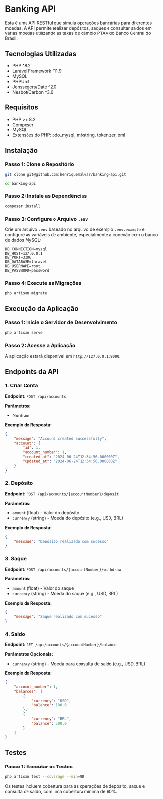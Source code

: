 # Banking API

Esta é uma API RESTful que simula operações bancárias para diferentes moedas. A API permite realizar depósitos, saques e consultar saldos em várias moedas utilizando as taxas de câmbio PTAX do Banco Central do Brasil.

## Tecnologias Utilizadas

- PHP ^8.2
- Laravel Framework ^11.9
- MySQL
- PHPUnit
- Jenssegers/Date ^2.0
- Nesbot/Carbon ^3.6

## Requisitos

- PHP >= 8.2
- Composer
- MySQL
- Extensões do PHP: pdo_mysql, mbstring, tokenizer, xml

## Instalação

### Passo 1: Clone o Repositório

```bash
git clone git@github.com:henriquemalvar/banking-api.git

cd banking-api

```

### Passo 2: Instale as Dependências

```bash
composer install
```

### Passo 3: Configure o Arquivo `.env`

Crie um arquivo `.env` baseado no arquivo de exemplo `.env.example` e configure as variáveis de ambiente, especialmente a conexão com o banco de dados MySQL:

```
DB_CONNECTION=mysql
DB_HOST=127.0.0.1
DB_PORT=3306
DB_DATABASE=laravel
DB_USERNAME=root
DB_PASSWORD=password
```

### Passo 4: Execute as Migrações

```bash
php artisan migrate
```

## Execução da Aplicação

### Passo 1: Inicie o Servidor de Desenvolvimento

```bash
php artisan serve
```

### Passo 2: Acesse a Aplicação

A aplicação estará disponível em `http://127.0.0.1:8000`.

## Endpoints da API

### 1. Criar Conta

**Endpoint:** `POST /api/accounts`

**Parâmetros:**

- Nenhum

**Exemplo de Resposta:**

```json
{
    "message": "Account created successfully",
    "account": {
        "id": 1,
        "account_number": 1,
        "created_at": "2024-06-24T12:34:56.000000Z",
        "updated_at": "2024-06-24T12:34:56.000000Z"
    }
}
```

### 2. Depósito

**Endpoint:** `POST /api/accounts/{accountNumber}/deposit`

**Parâmetros:**

- `amount` (float) - Valor do depósito
- `currency` (string) - Moeda do depósito (e.g., USD, BRL)

**Exemplo de Resposta:**

```json
{
    "message": "Depósito realizado com sucesso"
}
```

### 3. Saque

**Endpoint:** `POST /api/accounts/{accountNumber}/withdraw`

**Parâmetros:**

- `amount` (float) - Valor do saque
- `currency` (string) - Moeda do saque (e.g., USD, BRL)

**Exemplo de Resposta:**

```json
{
    "message": "Saque realizado com sucesso"
}
```

### 4. Saldo

**Endpoint:** `GET /api/accounts/{accountNumber}/balance`

**Parâmetros Opcionais:**

- `currency` (string) - Moeda para consulta de saldo (e.g., USD, BRL)

**Exemplo de Resposta:**

```json
{
    "account_number": 1,
    "balances": [
        {
            "currency": "USD",
            "balance": 100.0
        },
        {
            "currency": "BRL",
            "balance": 500.0
        }
    ]
}
```

## Testes

### Passo 1: Executar os Testes


```bash
php artisan test --coverage --min=90
```

Os testes incluem cobertura para as operações de depósito, saque e consulta de saldo, com uma cobertura mínima de 90%.
